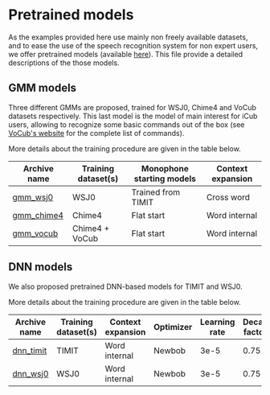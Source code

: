 # Pretrained models

As the examples provided here use mainly non freely available datasets, and to ease the use of the speech recognition system for non expert users, we offer pretrained models (available [here](https://zenodo.org/record/836692)). This file provide a detailed descriptions of the those models.

## GMM models

Three different GMMs are proposed, trained for WSJ0, Chime4 and VoCub datasets respectively. This last model is the model of main interest for iCub users, allowing to recognize some basic commands out of the box (see [VoCub's website](https://robotology.github.io/natural-speech/vocub/index.html) for the complete list of commands).

More details about the training procedure are given in the table below.

|Archive name|Training dataset(s)|Monophone starting models|Context expansion|
|-|-|-|-|
|[gmm_wsj0](https://zenodo.org/record/836692/files/gmm_wsj0.tar.gz)|WSJ0|Trained from TIMIT|Cross word|
|[gmm_chime4](https://zenodo.org/record/836692/files/gmm_chime4.tar.gz)|Chime4|Flat start|Word internal|
|[gmm_vocub](https://zenodo.org/record/836692/files/gmm_vocub.tar.gz)|Chime4 + VoCub|Flat start|Word internal|

## DNN models

We also proposed pretrained DNN-based models for TIMIT and WSJ0.

More details about the training procedure are given in the table below.

|Archive name|Training dataset(s)|Context expansion|Optimizer|Learning rate|Decay factor|
|-|-|-|-|-|-|
|[dnn_timit](https://zenodo.org/record/836692/files/dnn_timit.tar.gz)|TIMIT|Word internal|Newbob|3e-5|0.75|
|[dnn_wsj0](https://zenodo.org/record/836692/files/dnn_wsj0.tar.gz)|WSJ0|Word internal|Newbob|3e-5|0.75|
